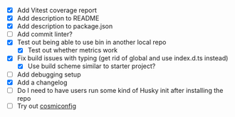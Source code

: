 - [x] Add Vitest coverage report
- [x] Add description to README
- [x] Add description to package.json
- [ ] Add commit linter?
- [x] Test out being able to use bin in another local repo
  - [x] Test out whether metrics work
- [x] Fix build issues with typing (get rid of global and use index.d.ts instead)
  - [x] Use build scheme similar to starter project?
- [ ] Add debugging setup
- [x] Add a changelog
- [ ] Do I need to have users run some kind of Husky init after installing the repo
- [ ] Try out [cosmiconfig](https://github.com/cosmiconfig/cosmiconfig)
